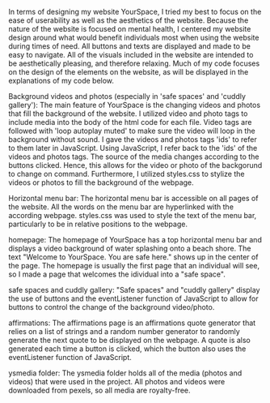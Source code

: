 In terms of designing my website YourSpace, I tried my best to focus on the ease of userability as well as the aesthetics of the website. Because the nature of the website is focused on mental health, I centered my website design around what would benefit individuals most when using the website during times of need. All buttons and texts are displayed and made to be easy to navigate. All of the visuals included in the website are intended to be aesthetically pleasing, and therefore relaxing. Much of my code focuses on the design of the elements on the website, as will be displayed in the explanations of my code below.

Background videos and photos (especially in 'safe spaces' and 'cuddly gallery'):
The main feature of YourSpace is the changing videos and photos that fill the background of the website. I utilized video and photo tags to include media into the body of the html code for each file. Video tags are followed with 'loop autoplay muted' to make sure the video will loop in the background without sound. I gave the videos and photos tags 'ids' to refer to them later in JavaScript. Using JavaScript, I refer back to the 'ids' of the videos and photos tags. The source of the media changes according to the buttons clicked. Hence, this allows for the video or photo of the backgorund to change on command. Furthermore, I utilized styles.css to stylize the videos or photos to fill the background of the webpage.

Horizontal menu bar:
The horizontal menu bar is accessible on all pages of the website. All the words on the menu bar are hyperlinked with the according webpage. styles.css was used to style the text of the menu bar, particularly to be in relative positions to the webpage.

homepage:
The homepage of YourSpace has a top horizontal menu bar and displays a video background of water splashing onto a beach shore. The text "Welcome to YourSpace. You are safe here." shows up in the center of the page. The homepage is usually the first page that an individual will see, so I made a page that welcomes the idividual into a "safe space".

safe spaces and cuddly gallery:
"Safe spaces" and "cuddly gallery" display the use of buttons and the eventListener function of JavaScript to allow for buttons to control the change of the background video/photo.

affirmations:
The affirmations page is an affirmations quote generator that relies on a list of strings and a random number generator to randomly generate the next quote to be displayed on the webpage. A quote is also generated each time a button is clicked, which the button also uses the eventListener function of JavaScript.

ysmedia folder:
The ysmedia folder holds all of the media (photos and videos) that were used in the project. All photos and videos were downloaded from pexels, so all media are royalty-free. 
